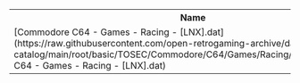 <table>
<tr><th>Name</th><th>Size</th></tr>
<tr><td>
[Commodore C64 - Games - Racing - [LNX].dat](https://raw.githubusercontent.com/open-retrogaming-archive/dat-catalog/main/root/basic/TOSEC/Commodore/C64/Games/Racing/[LNX]/Commodore C64 - Games - Racing - [LNX].dat)
</td><td>43542</td></tr>
</table>
